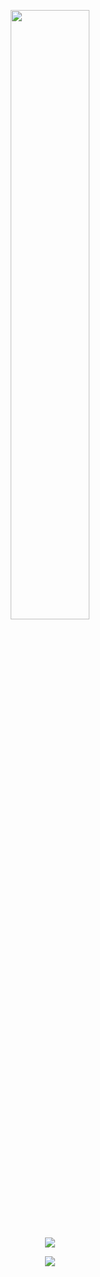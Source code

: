 <p align="center">
  <img src="https://github.com/wkk5194/wkk5194/blob/master/chloe.jpg" width="50%">
</p>
<p align="center">
  <img src="https://github-readme-stats.vercel.app/api/top-langs?username=landingwind&layout=compact&hide=html,vue&theme=onedark" />
</p>
<p align="center">
  <img src="https://github-profile-trophy.vercel.app/?username=landingwind&theme=onedark&rank=SECRET,SSS,SS,S,AAA,AA,A,B,C&column=4&margin-w=10&margin-h=10" />
</p>
